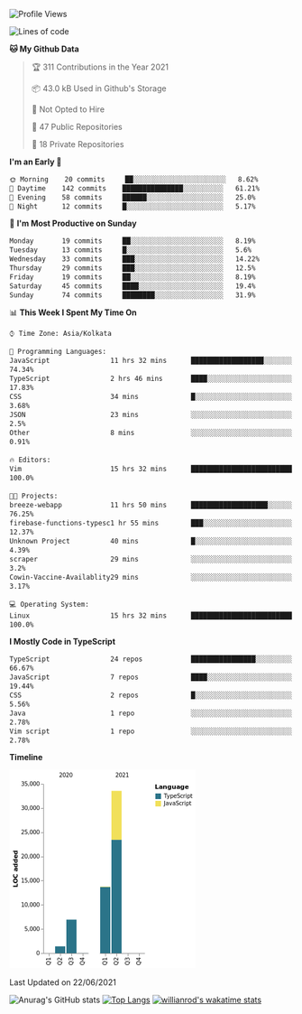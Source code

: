 <!--START_SECTION:waka-->
![Profile Views](http://img.shields.io/badge/Profile%20Views-0-blue)

![Lines of code](https://img.shields.io/badge/From%20Hello%20World%20I%27ve%20Written-55684%20lines%20of%20code-blue)

**🐱 My Github Data** 

> 🏆 311 Contributions in the Year 2021
 > 
> 📦 43.0 kB Used in Github's Storage 
 > 
> 🚫 Not Opted to Hire
 > 
> 📜 47 Public Repositories 
 > 
> 🔑 18 Private Repositories  
 > 
**I'm an Early 🐤** 

```text
🌞 Morning    20 commits     ██░░░░░░░░░░░░░░░░░░░░░░░   8.62% 
🌆 Daytime    142 commits    ███████████████░░░░░░░░░░   61.21% 
🌃 Evening    58 commits     ██████░░░░░░░░░░░░░░░░░░░   25.0% 
🌙 Night      12 commits     █░░░░░░░░░░░░░░░░░░░░░░░░   5.17%

```
📅 **I'm Most Productive on Sunday** 

```text
Monday       19 commits     ██░░░░░░░░░░░░░░░░░░░░░░░   8.19% 
Tuesday      13 commits     █░░░░░░░░░░░░░░░░░░░░░░░░   5.6% 
Wednesday    33 commits     ███░░░░░░░░░░░░░░░░░░░░░░   14.22% 
Thursday     29 commits     ███░░░░░░░░░░░░░░░░░░░░░░   12.5% 
Friday       19 commits     ██░░░░░░░░░░░░░░░░░░░░░░░   8.19% 
Saturday     45 commits     ████░░░░░░░░░░░░░░░░░░░░░   19.4% 
Sunday       74 commits     ████████░░░░░░░░░░░░░░░░░   31.9%

```


📊 **This Week I Spent My Time On** 

```text
⌚︎ Time Zone: Asia/Kolkata

💬 Programming Languages: 
JavaScript               11 hrs 32 mins      ██████████████████░░░░░░░   74.34% 
TypeScript               2 hrs 46 mins       ████░░░░░░░░░░░░░░░░░░░░░   17.83% 
CSS                      34 mins             █░░░░░░░░░░░░░░░░░░░░░░░░   3.68% 
JSON                     23 mins             ░░░░░░░░░░░░░░░░░░░░░░░░░   2.5% 
Other                    8 mins              ░░░░░░░░░░░░░░░░░░░░░░░░░   0.91%

🔥 Editors: 
Vim                      15 hrs 32 mins      █████████████████████████   100.0%

🐱‍💻 Projects: 
breeze-webapp            11 hrs 50 mins      ███████████████████░░░░░░   76.25% 
firebase-functions-typesc1 hr 55 mins        ███░░░░░░░░░░░░░░░░░░░░░░   12.37% 
Unknown Project          40 mins             █░░░░░░░░░░░░░░░░░░░░░░░░   4.39% 
scraper                  29 mins             ░░░░░░░░░░░░░░░░░░░░░░░░░   3.2% 
Cowin-Vaccine-Availablity29 mins             ░░░░░░░░░░░░░░░░░░░░░░░░░   3.17%

💻 Operating System: 
Linux                    15 hrs 32 mins      █████████████████████████   100.0%

```

**I Mostly Code in TypeScript** 

```text
TypeScript               24 repos            ████████████████░░░░░░░░░   66.67% 
JavaScript               7 repos             ████░░░░░░░░░░░░░░░░░░░░░   19.44% 
CSS                      2 repos             █░░░░░░░░░░░░░░░░░░░░░░░░   5.56% 
Java                     1 repo              ░░░░░░░░░░░░░░░░░░░░░░░░░   2.78% 
Vim script               1 repo              ░░░░░░░░░░░░░░░░░░░░░░░░░   2.78%

```


**Timeline**

![Chart not found](https://raw.githubusercontent.com/wise-introvert/wise-introvert/master/charts/bar_graph.png) 


 Last Updated on 22/06/2021
<!--END_SECTION:waka-->
![Anurag's GitHub stats](https://github-readme-stats.vercel.app/api?username=wise-introvert&count_private=true&show_icons=true)
[![Top Langs](https://github-readme-stats.vercel.app/api/top-langs/?username=wise-introvert&langs_count=10)](https://github.com/anuraghazra/github-readme-stats)
[![willianrod's wakatime stats](https://github-readme-stats.vercel.app/api/wakatime?username=wiseintrovert)](https://github.com/anuraghazra/github-readme-stats)
